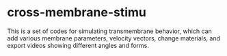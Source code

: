 # cross-membrane-stimu
This is a set of codes for simulating transmembrane behavior, which can add various membrane parameters, velocity vectors, change materials, and export videos showing different angles and forms.
